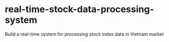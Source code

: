 # real-time-stock-data-processing-system
Build a real-time system for processing stock index data in Vietnam market
